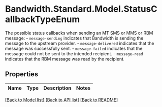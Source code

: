# Bandwidth.Standard.Model.StatusCallbackTypeEnum
The possible status callbacks when sending an MT SMS or MMS or RBM message: - `message-sending` indicates that Bandwidth is sending the message to the upstream provider. - `message-delivered` indicates that the message was successfully sent. - `message-failed` indicates that the message could not be sent to the intended recipient. - `message-read` indicates that the RBM message was read by the recipient.

## Properties

Name | Type | Description | Notes
------------ | ------------- | ------------- | -------------

[[Back to Model list]](../README.md#documentation-for-models) [[Back to API list]](../README.md#documentation-for-api-endpoints) [[Back to README]](../README.md)

